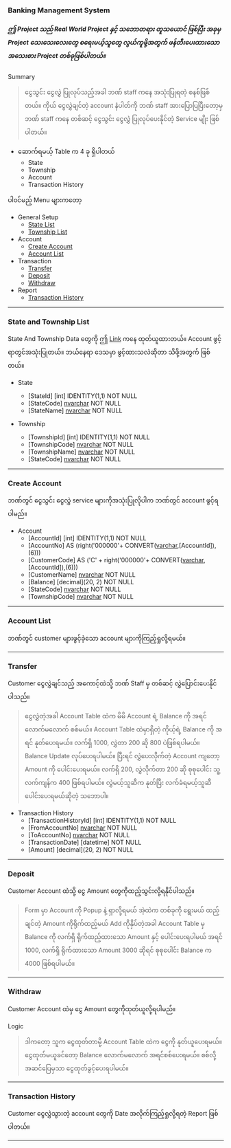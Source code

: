 ### Banking Management System

##### ဤ Project သည် Real World Project နှင့် သဘောတရား တူသယောင် ဖြစ်ပြီး အခုမှ Project သေးသေးလေးတွေ စရေးမယ့်သူတွေ လွယ်ကူဖို့အတွက် ဖန်တီးပေးထားသော အသေးစား Project တစ်ခုဖြစ်ပါတယ်။

Summary 
> ငွေသွင်း ငွေလွှဲ ပြုလုပ်သည့်အခါ ဘဏ် staff ကနေ အသုံးပြုရတဲ့ စနစ်ဖြစ်တယ်။ ကိုယ်‌‌ ငွေလွှဲချင်တဲ့ account နံပါတ်ကို ဘဏ် staff အားပြောပြပြီးတော့မှ ဘဏ် staff ကနေ တစ်ဆင့် ငွေသွင်း ငွေလွှဲ‌ ပြုလုပ်ပေးနိုင်တဲ့  Service မျိုး ဖြစ်ပါတယ်။

- ဆောက်ရမယ့် Table ‌က 4 ခု ရှိပါတယ်
  - State
  - Township
  - Account
  - Transaction History


ပါ၀င်မည့် Menu များကတော့
- General Setup
  - [State List](#state-and-township-list)
  - [Township List](#state-and-township-list)
- Account
  - [Create Account](#create-account)
  - [Account List](#account-list)
- Transaction
  - [Transfer](#transfer)
  - [Deposit](#deposit)
  - [Withdraw](#withdraw)
- Report
  - [Transaction History](#transaction-history)

-----
  

### State and Township List
State And Township Data တွေကို ဤ [Link](https://themimu.info/place-codes) ကနေ ထုတ်ယူထားတယ်။ Account ဖွင့်ရာတွင်အသုံးပြုတယ်။ ဘယ်နေရာ ဒေသမှာ ဖွင့်ထားသလဲဆိုတာ သိဖို့အတွက် ဖြစ်တယ်။

- State
  - [StateId] [int] IDENTITY(1,1) NOT NULL
  - [StateCode] [nvarchar](50) NOT NULL
  - [StateName] [nvarchar](50) NOT NULL

- Township
  - [TownshipId] [int] IDENTITY(1,1) NOT NULL
  -	[TownshipCode] [nvarchar](50) NOT NULL
  -	[TownshipName] [nvarchar](50) NOT NULL
  -	[StateCode] [nvarchar](50) NOT NULL

-----

### Create Account
ဘဏ်တွင် ငွေသွင်း ငွေလွှဲ service များကိုအသုံးပြုလိုပါက ဘဏ်တွင် account ဖွင့်ရပါမည်။

- Account
  - [AccountId] [int] IDENTITY(1,1) NOT NULL
  -	[AccountNo] AS (right('000000'+ CONVERT([varchar](6),[AccountId]),(6)))
  -	[CustomerCode] AS ('C' + right('000000'+ CONVERT([varchar](6),[AccountId]),(6)))
  -	[CustomerName] [nvarchar](50) NOT NULL
  -	[Balance] [decimal](20, 2) NOT NULL
  - [StateCode] [nvarchar](50) NOT NULL
  - [TownshipCode] [nvarchar](50) NOT NULL

-----

### Account List

ဘဏ်တွင် customer များဖွင့်ခဲ့သော account များကိုကြည့်ရှုလို့ရမယ်။

-----


### Transfer

Customer ငွေလွှဲချင်သည့် အကောင့်ထဲသို့ ဘဏ် Staff မှ တစ်ဆင့် လွှဲပြောင်းပေးနိုင်ပါသည်။

> ငွေလွှဲတဲ့အခါ Account Table ထဲက မိမိ Account ရဲ့ Balance ကို အရင်လောက်မလောက် စစ်မယ်။ Account Table ထဲမှာရှိတဲ့ ကိုယ့်ရဲ့ Balance ကို
အရင် နုတ်ပေးရမယ်။ လက်ရှိ 1000, လွှဲတာ 200 ဆို 800 ပဲဖြစ်ရပါမယ်။ Balance Update လုပ်ပေးရပါမယ်။
ပြီးရင် လွှဲပေးလိုက်တဲ့ Account ကျတော့ Amount ကို ပေါင်းပေးရမယ်။ လက်ရှိ 200, လွှဲလိုက်တာ 200 ဆို
စုစုပေါင်း သူ့လက်ကျန်က 400 ဖြစ်ရပါမယ်။ လွှဲမယ့်သူဆီက နုတ်ပြီး လက်ခံရမယ့်သူဆီ ပေါင်းပေးရမယ်ဆိုတဲ့ သဘောပါ။

- Transaction History
  - [TransactionHistoryId] [int] IDENTITY(1,1) NOT NULL
  - [FromAccountNo] [nvarchar](50) NOT NULL
  - [ToAccountNo] [nvarchar](50) NOT NULL
  - [TransactionDate] [datetime] NOT NULL
  - [Amount] [decimal](20, 2) NOT NULL


-----

### Deposit

Customer Account ထဲသို့ ငွေ Amount တွေကိုထည့်သွင်းလို့ရနိုင်ပါသည်။

> Form မှာ Account ကို Popup နဲ့ ရှာလို့ရမယ် အဲ့ထဲက တစ်ခုကို ရွေးမယ် ထည့်ချင်တဲ့ Amount ကိုရိုက်ထည့်မယ် Add ကိုနှိပ်တဲ့အခါ Account Table မှ Balance ကို လက်ရှိ ရိုက်ထည့်ထားသော Amount နှင့် ပေါင်းပေးရပါမယ်
အရင် 1000, လက်ရှိ ရိုက်ထားသော Amount 3000 ဆိုရင် စုစုပေါင်း Balance က 4000 ဖြစ်ရပါမယ်။
-----

### Withdraw

Customer Account ထဲမှ ငွေ Amount တွေကိုထုတ်ယူလို့ရပါမည်။

Logic
> ဒါကတော့ သူက ငွေထုတ်တာမို့ Account Table ထဲက ငွေကို နုတ်ယူပေးရမယ်။ ငွေထုတ်မယူခင်တော့ Balance လောက်မလောက် အရင်စစ်ပေးရမယ်။ စစ်လို့အဆင်ပြေမှသာ 
ငွေထုတ်ခွင့်ပေးရပါမယ်။

-----

### Transaction History

Customer ငွေလွှဲသွားတဲ့ account တွေကို Date အလိုက်ကြည့်ရှုလို့ရတဲ့ Report ဖြစ်ပါတယ်။

-----
